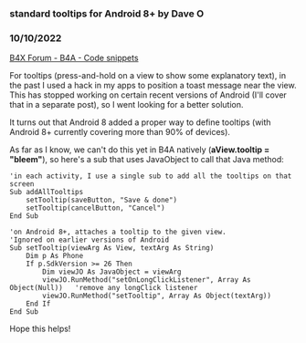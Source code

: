 ### standard tooltips for Android 8+ by Dave O
### 10/10/2022
[B4X Forum - B4A - Code snippets](https://www.b4x.com/android/forum/threads/143440/)

For tooltips (press-and-hold on a view to show some explanatory text), in the past I used a hack in my apps to position a toast message near the view. This has stopped working on certain recent versions of Android (I'll cover that in a separate post), so I went looking for a better solution.  
  
It turns out that Android 8 added a proper way to define tooltips (with Android 8+ currently covering more than 90% of devices).  
  
As far as I know, we can't do this yet in B4A natively (**aView.tooltip = "bleem"**), so here's a sub that uses JavaObject to call that Java method:  
  

```B4X
'in each activity, I use a single sub to add all the tooltips on that screen  
Sub addAllTooltips  
    setTooltip(saveButton, "Save & done")  
    setTooltip(cancelButton, "Cancel")  
End Sub  
  
'on Android 8+, attaches a tooltip to the given view.  
'Ignored on earlier versions of Android  
Sub setTooltip(viewArg As View, textArg As String)  
    Dim p As Phone  
    If p.SdkVersion >= 26 Then  
        Dim viewJO As JavaObject = viewArg  
        viewJO.RunMethod("setOnLongClickListener", Array As Object(Null))   'remove any longClick listener  
        viewJO.RunMethod("setTooltip", Array As Object(textArg))  
    End If  
End Sub
```

  
  
Hope this helps!